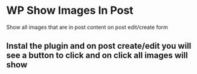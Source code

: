 # WP Show Images In Post
Show all images that are in post content on post edit/create form

## Instal the plugin and on post create/edit you will see a button to click and on click all images will show
